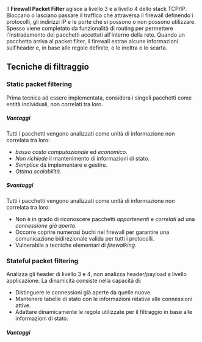 Il __Firewall Packet Filter__ agisce a livello 3 e a livello 4 dello stack TCP/IP.
Bloccano o lasciano passare il traffico che attraversa il firewall definendo i protocolli, gli indirizzi IP e le porte che si possono o non possono utilizzare.
Spesso viene completato da funzionalità di routing per permettere l'instradamento dei pacchetti accettati all'interno della rete.
Quando un pacchetto arriva al packet filter, il firewall estrae alcune informazioni sull'header e, in base alle regole definite, o lo inoltra o lo scarta.

## Tecniche di filtraggio
### Static packet filtering
Prima tecnica ad essere implementata, considera i singoli pacchetti come entità individuali, non correlati tra loro.
##### Vantaggi
Tutti i pacchetti vengono analizzati come unità di informazione non correlata tra loro:
- _basso costo computazionale_ ed _economico_.
- _Non richiede_ il mantenimento di informazioni di stato.
- _Semplice_ da implementare e gestire.
- _Ottima scalabilità_.
##### Svantaggi
Tutti i pacchetti vengono analizzati come unità di informazione non correlata tra loro:
- Non è in grado di riconoscere pacchetti _appartenenti_ e _correlati_ ad una _connessione già aperta_.
- Occorre coprire numerosi buchi nel firewall per garantire una comunicazione bidirezionale valida per tutti i protocolli.
- Vulnerabile a tecniche elementari di _firewalking_.

### Stateful packet filtering
Analizza gli header di livello 3 e 4, non analizza header/payload a livello applicazione.
La dinamicità consiste nella capacità di:
- Distinguere le connessioni già aperte da quelle nuove.
- Mantenere tabelle di stato con le informazioni relative alle connessioni attive.
- Adattare dinamicamente le regole utilizzate per il filtraggio in base alle informazioni di stato.
##### Vantaggi